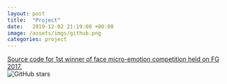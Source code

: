 ```yaml
---
layout: post
title:  "Project"
date:   2019-12-02 21:19:60 +00:00
image: /assets/imgs/github.png
categories: project
---
```

<a href="https://github.com/cleardusk/EmotionChallenge">Source code for 1st winner of face micro-emotion competition held on FG 2017.</a>
<br>
<img src="https://img.shields.io/github/stars/cleardusk/EmotionChallenge.svg" alt="GitHub stars" title="">